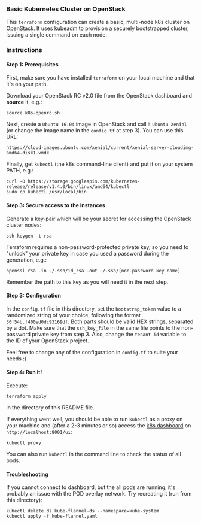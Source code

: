 ### Basic Kubernetes Cluster on OpenStack

This `terraform` configuration can create a basic, multi-node k8s cluster on OpenStack. It uses [kubeadm](https://github.com/kubernetes/kubernetes/tree/master/cmd/kubeadm) to provision a securely bootstrapped cluster, issuing a single command on each node.

### Instructions

#### Step 1: Prerequisites
First, make sure you have installed `terraform` on your local machine and that it's on your path.


Download your OpenStack RC v2.0 file from the OpenStack dashboard and **source** it, e.g.:

```{bash}
source k8s-openrc.sh
```

Next, create a `Ubuntu 16.04` image in OpenStack and call it `Ubuntu Xenial` (or change the image name in the `config.tf` at step 3). You can use this URL:

```{URL}
https://cloud-images.ubuntu.com/xenial/current/xenial-server-cloudimg-amd64-disk1.vmdk
```

Finally, get `kubectl` (the k8s command-line client) and put it on your system PATH, e.g.:

```{bash}
curl -O https://storage.googleapis.com/kubernetes-release/release/v1.4.0/bin/linux/amd64/kubectl
sudo cp kubectl /usr/local/bin
```

#### Step 3: Secure access to the instances
Generate a key-pair which will be your secret for accessing the OpenStack cluster nodes:

```{bash}
ssh-keygen -t rsa
```

Terraform requires a non-password-protected private key, so you need to "unlock" your private key in case you used a password during the generation, e.g.:

```{bash}
openssl rsa -in ~/.ssh/id_rsa -out ~/.ssh/[non-password key name]
```

Remember the path to this key as you will need it in the next step.

#### Step 3: Configuration
In the `config.tf` file in this directory, set the `bootstrap_token` value to a randomized string of your choice, following the format `30f54b.f400ed0dc93169df`. Both parts should be valid HEX strings, separated by a dot.
Make sure that the `ssh_key_file` in the same file points to the non-password private key from step 3. Also, change the `tenant-id` variable to the ID of your OpenStack project.

Feel free to change any of the configuration in `config.tf` to suite your needs :)

#### Step 4: Run it!
Execute:

```{bash}
terraform apply
```

in the directory of this README file.

If everything went well, you should be able to run `kubectl` as a proxy on your machine and (after a 2-3 minutes or so) access the [k8s dashboard](https://github.com/kubernetes/dashboard) on `http://localhost:8001/ui`:

```{bash}
kubectl proxy
```

You can also run `kubectl` in the command line to check the status of all pods.


#### Troubleshooting
If you cannot connect to dashboard, but the all pods are running, it's probably an issue with the POD overlay network. Try recreating it (run from this directory):

```
kubectl delete ds kube-flannel-ds --namespace=kube-system
kubectl apply -f kube-flannel.yaml
```
